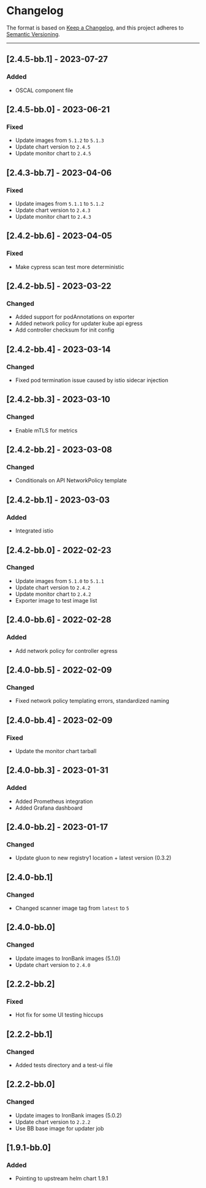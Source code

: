 # Changelog

The format is based on [Keep a Changelog](https://keepachangelog.com/en/1.0.0/), and this project adheres to [Semantic Versioning](https://semver.org/spec/v2.0.0.html).

---
## [2.4.5-bb.1] - 2023-07-27
### Added
- OSCAL component file
  
## [2.4.5-bb.0] - 2023-06-21
### Fixed
- Update images from `5.1.2` to `5.1.3`
- Update chart version to `2.4.5`
- Update monitor chart to `2.4.5`

## [2.4.3-bb.7] - 2023-04-06
### Fixed
- Update images from `5.1.1` to `5.1.2`
- Update chart version to `2.4.3`
- Update monitor chart to `2.4.3`

## [2.4.2-bb.6] - 2023-04-05
### Fixed
- Make cypress scan test more deterministic

## [2.4.2-bb.5] - 2023-03-22
### Changed
- Added support for podAnnotations on exporter
- Added network policy for updater kube api egress
- Add controller checksum for init config

## [2.4.2-bb.4] - 2023-03-14
### Changed
- Fixed pod termination issue caused by istio sidecar injection 

## [2.4.2-bb.3] - 2023-03-10
### Changed
- Enable mTLS for metrics

## [2.4.2-bb.2] - 2023-03-08
### Changed
- Conditionals on API NetworkPolicy template

## [2.4.2-bb.1] - 2023-03-03
### Added
- Integrated istio

## [2.4.2-bb.0] - 2022-02-23
### Changed
- Update images from `5.1.0` to `5.1.1`
- Update chart version to `2.4.2`
- Update monitor chart to `2.4.2`
- Exporter image to test image list

## [2.4.0-bb.6] - 2022-02-28
### Added
- Add network policy for controller egress

## [2.4.0-bb.5] - 2022-02-09
### Changed
- Fixed network policy templating errors, standardized naming

## [2.4.0-bb.4] - 2023-02-09
### Fixed
- Update the monitor chart tarball

## [2.4.0-bb.3] - 2023-01-31
### Added
- Added Prometheus integration
- Added Grafana dashboard

## [2.4.0-bb.2] - 2023-01-17
### Changed
- Update gluon to new registry1 location + latest version (0.3.2)

## [2.4.0-bb.1]
### Changed
- Changed scanner image tag from `latest` to `5` 

## [2.4.0-bb.0]
### Changed
- Update images to IronBank images (5.1.0) 
- Update chart version to `2.4.0`

## [2.2.2-bb.2]
### Fixed
- Hot fix for some UI testing hiccups

## [2.2.2-bb.1]
### Changed
- Added tests directory and a test-ui file

## [2.2.2-bb.0]
### Changed
- Update images to IronBank images (5.0.2) 
- Update chart version to `2.2.2`
- Use BB base image for updater job

## [1.9.1-bb.0]
### Added
- Pointing to upstream helm chart 1.9.1
